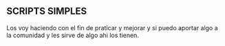## SCRIPTS SIMPLES 

Los voy haciendo con el fin de praticar y mejorar y si puedo aportar algo a la comunidad y les sirve de algo ahi los tienen.
